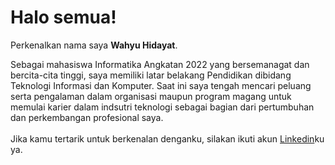 # Halo semua! 

Perkenalkan nama saya **Wahyu Hidayat**.<br>

Sebagai mahasiswa Informatika Angkatan 2022 yang bersemanagat dan bercita-cita tinggi, saya 
memiliki latar belakang Pendidikan dibidang Teknologi Informasi dan Komputer. Saat ini saya tengah 
mencari peluang serta pengalaman dalam organisasi maupun program magang untuk memulai karier 
dalam indsutri teknologi sebagai bagian dari pertumbuhan dan perkembangan profesional saya.<br><br>
Jika kamu tertarik untuk berkenalan denganku, silakan ikuti akun [Linkedin](https://www.linkedin.com/in/wahyu-hidayat-202771265/)ku ya.
